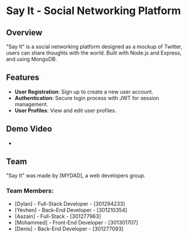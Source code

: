 # Say It - Social Networking Platform

## Overview

"Say It" is a social networking platform designed as a mockup of Twitter, users can share thoughts with the world. Built with Node.js and Express, and using MongoDB.

## Features

- **User Registration**: Sign up to create a new user account.
- **Authentication**: Secure login process with JWT for session management.
- **User Profiles**: View and edit user profiles.

## Demo Video

- 

## Team

"Say It" was made by [MYDAD], a web developers group.

### Team Members:

- [Dylan] - Full-Stack Developer - [301294233]
- [Yevhen] - Back-End Developer - [301210354]
- [Aazain] - Full-Stack - [301277963]
- [Mohammed] - Front-End Developer - [301301707]
- [Denis] - Back-End Developer - [301277093]
